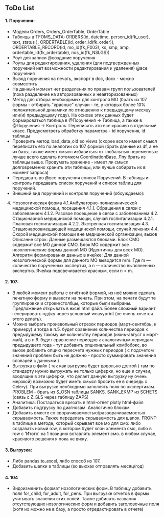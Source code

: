 ## ToDo List
#### 1. Поручения:
- Модели Orders, Orders_OrderTable, OrderTable
- Таблицы в TFOMS_DATA: ORDERS(id, datetime, person_id(fk_user), text, status ), ORDERTABLE(id, order_id(fk_order)), ORDERTABLE_RECORD(id, mo_id(fk_F003), ks, smp, amp,  ordertable_id(fk_ordertable),  nos_id(fk_NSLGS))
- Роут для записи  @создание поручения
- Роуты для редактирования, удаления (для подтвержденных поручений нет возможности редактирования и удаления) @все поручения
- Вывод поручения на печать, экспорт в doc, docx - можно совместить
- На данный момент нет разделения по правам групп пользователей (пока разделение на авторизованных и неавторизованных)
- Метод для отбора необходимых для контроля МО (брать из 107 формы - отбирать "красные" случаи - те, у которых более 10% положительной динамики по отношению к предыдущему месяцу или(и) предыдущему году). На основе этих данных будет формироваться таблица в @Поручения -> Таблица, а также в @Поручения -> Контроль. Переписать это все красиво в отдельный класс. Предусмотреть обработку параметра - id поручения, id таблицы
- Проверить метод load_data_old во views (скорее всего имеет смысл переписать его по аналогии со 107 формой (брать данные из df, а не из базы, также имеет смысл избавиться от глобальных переменных: лучше всего сделать потомком CoordinationBase. Лпу брать из таблицы выше. Продумать хранение - имеет ли смысл долговременно хранить эти таблицы, или лучше собирать их в момент запроса) 
- Передавать во @все поручения список Поручений. В таблицы и контроль передавать список поручений и список таблиц для поручений.
- Внешний вид поручений и контроля поручений (обсуждаемо):
4. Нозологическая форма
4.1.Амбулаторно-поликлинической медицинской помощи, посещения
4.1.1. Обращения в связи с заболеванием
4.1.2. Разовое посещение в связи с заболеванием
4.2. Стационарной медицинской помощи, случай госпитализации
4.2.1. Плановая госпитализация
4.2.2. Экстренная госпитализация
4.3. Стационарозамещающей медицинской помощи, случай лечения
4.4. Скорой медицинской помощи вне медицинской организации, вызов
Описание строк:
Данные размещаются блоками. Блок СМО содержит все МО данной СМО. Блок МО содержит все нозологические формы данной МО (Идентичны для всех МО).
Алгоритм формирования данных в ячейке:
Для данной нозологической формы для данного МО выводится n/m. Где m — количество порученных экспертиз, а n — количество выполненных экспертиз. Ячейка подсвечивается красным, если n < m.

#### 2. 107:
- В любой момент работы с отчётной формой, из неё можно сделать печатную форму и вывести на печать. При этом, на печати будут те группировки и строки/столбцы, которые были выбраны. Предложение открывать в excel html файл. Более сложный вариант генерировать пдфку через условный weasyprint (не очень хочется этого делать).
- Можно выбрать произвольный отрезок периодов (март-сентябрь, к примеру) и тогда в п.5. будет сравнение количества периодов к предыдущему такому же количеству периодов (июнь-август к март-май), а в п.6. будет сравнение периодов к аналогичным периодам предыдущего года - тут добавить опциональный комбобокс, во вьюхе добавить опцию пересчета нужных периодов ( с подсчетом значений проблем быть не должно - просто суммировать значения словарей с данными )
- Выгрузка в файл ( так как выгрузка будет довольно долгой ( там по стандарту нужно выгружать не только циферки, но еще и случаи, входящие в эти циферки, что делает данную выгрузку ну очень мерзкой) возможно будет иметь смысл бросить ее в очередь с Celery).
При выгрузке необходимо заполнять поля по экспертизам. PROBLEM - брать из S_OSN таблицы SANKS. SANK_EKMP из SCHETS (связь с Z_SLS через таблицу ZAPS)
- Аналитика: Постараться врезать в html-ответ plotly html-файл
- Добавить подгрузку по диагнозам. Аналогично блокам
- Добавить вместе со сворачиваемостью/разворачиваемостью скрываемость. Также переделать скрываемость для шапок.
FRONT: в таблице в методе, который скрывает все мо для смо: либо создавать новый row, в котором будет клон элемента смо, либо в row с 'Итого' на 1 позицию вставлять элемент смо. в любом случае, красивого решения я пока не вижу.

#### 3. Выгрузка:
- Либо pandas.to_excel, либо способ из 107. 
- Добавить шапки в таблицы (во вьюхах отправлять месяц/год)

#### 4. 104
- Видоизменить формат нозологических форм. В таблицу добавить поля for_child, for_adult, for_pens. При выгрузке отчетов в формы учитывать значения этих полей. Также добисать названия отсутствующих нозологических форм и добавить заголовочные поля (хотя их можно не в базу, а просто отредактировать в отчете) 
